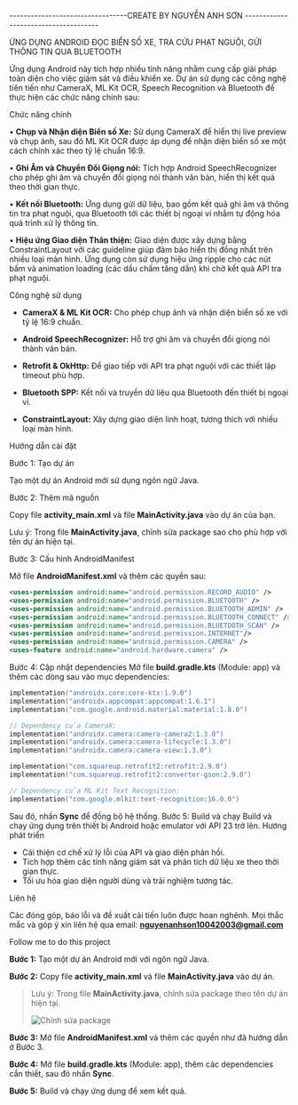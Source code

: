 ---------------------------------CREATE BY NGUYỄN ANH SƠN -------------------------------------

ỨNG DỤNG ANDROID ĐỌC BIỂN SỐ XE, TRA CỨU PHẠT NGUỘI, GỬI THÔNG TIN QUA BLUETOOTH

Ứng dụng Android này tích hợp nhiều tính năng nhằm cung cấp giải pháp toàn diện cho việc giám sát và điều khiển xe.
Dự án sử dụng các công nghệ tiên tiến như CameraX, ML Kit OCR, Speech Recognition và Bluetooth để thực hiện các chức năng chính sau:

Chức năng chính

•	**Chụp và Nhận diện Biển số Xe:** Sử dụng CameraX để hiển thị live preview và chụp ảnh, sau đó ML Kit OCR được áp dụng để nhận diện biển số xe một cách chính xác theo tỷ lệ chuẩn 16:9.

•	**Ghi Âm và Chuyển Đổi Giọng nói:** Tích hợp Android SpeechRecognizer cho phép ghi âm và chuyển đổi giọng nói thành văn bản, hiển thị kết quả theo thời gian thực.

•	**Kết nối Bluetooth:** Ứng dụng gửi dữ liệu, bao gồm kết quả ghi âm và thông tin tra phạt nguội, qua Bluetooth tới các thiết bị ngoại vi nhằm tự động hóa quá trình xử lý thông tin.

•	**Hiệu ứng Giao diện Thân thiện:** Giao diện được xây dựng bằng ConstraintLayout với các guideline giúp đảm bảo hiển thị đồng nhất trên nhiều loại màn hình. Ứng dụng còn sử dụng hiệu ứng ripple cho các nút bấm và animation loading (các dấu chấm tăng dần) khi chờ kết quả API tra phạt nguội.

Công nghệ sử dụng

- **CameraX & ML Kit OCR:** Cho phép chụp ảnh và nhận diện biển số xe với tỷ lệ 16:9 chuẩn.
  
- **Android SpeechRecognizer:** Hỗ trợ ghi âm và chuyển đổi giọng nói thành văn bản.
  
- **Retrofit & OkHttp:** Để giao tiếp với API tra phạt nguội với các thiết lập timeout phù hợp.
  
- **Bluetooth SPP:** Kết nối và truyền dữ liệu qua Bluetooth đến thiết bị ngoại vi.
  
- **ConstraintLayout:** Xây dựng giao diện linh hoạt, tương thích với nhiều loại màn hình.
  
Hướng dẫn cài đặt

Bước 1: Tạo dự án

Tạo một dự án Android mới sử dụng ngôn ngữ Java.

Bước 2: Thêm mã nguồn

Copy file **activity_main.xml** và file **MainActivity.java** vào dự án của bạn.

Lưu ý: Trong file **MainActivity.java**, chỉnh sửa package sao cho phù hợp với tên dự án hiện tại.

Bước 3: Cấu hình AndroidManifest

Mở file **AndroidManifest.xml** và thêm các quyền sau:
```xml
<uses-permission android:name="android.permission.RECORD_AUDIO" />
<uses-permission android:name="android.permission.BLUETOOTH" />
<uses-permission android:name="android.permission.BLUETOOTH_ADMIN" />
<uses-permission android:name="android.permission.BLUETOOTH_CONNECT" />
<uses-permission android:name="android.permission.BLUETOOTH_SCAN" />
<uses-permission android:name="android.permission.INTERNET"/>
<uses-permission android:name="android.permission.CAMERA" />
<uses-feature android:name="android.hardware.camera" />
```
Bước 4: Cập nhật dependencies
Mở file **build.gradle.kts** (Module: app) và thêm các dòng sau vào mục dependencies:
```kotlin
implementation("androidx.core:core-ktx:1.9.0")
implementation("androidx.appcompat:appcompat:1.6.1")
implementation("com.google.android.material:material:1.8.0")

// Dependency của CameraX:
implementation("androidx.camera:camera-camera2:1.3.0")
implementation("androidx.camera:camera-lifecycle:1.3.0")
implementation("androidx.camera:camera-view:1.3.0")

implementation("com.squareup.retrofit2:retrofit:2.9.0")
implementation("com.squareup.retrofit2:converter-gson:2.9.0")

// Dependency của ML Kit Text Recognition:
implementation("com.google.mlkit:text-recognition:16.0.0")
```
Sau đó, nhấn **Sync** để đồng bộ hệ thống.
Bước 5: Build và chạy
Build và chạy ứng dụng trên thiết bị Android hoặc emulator với API 23 trở lên.
Hướng phát triển
- Cải thiện cơ chế xử lý lỗi của API và giao diện phản hồi.
- Tích hợp thêm các tính năng giám sát và phân tích dữ liệu xe theo thời gian thực.
- Tối ưu hóa giao diện người dùng và trải nghiệm tương tác.
  
Liên hệ

Các đóng góp, báo lỗi và đề xuất cải tiến luôn được hoan nghênh. Mọi thắc mắc và góp ý xin liên hệ qua email: **nguyenanhson10042003@gmail.com**

Follow me to do this project

**Bước 1:** Tạo một dự án Android mới với ngôn ngữ Java.

**Bước 2:** Copy file **activity_main.xml** và file **MainActivity.java** vào dự án.

> Lưu ý: Trong file **MainActivity.java**, chỉnh sửa package theo tên dự án hiện tại.
> 
> ![Chỉnh sửa package](https://github.com/user-attachments/assets/58904ff0-fad7-477d-8b61-0769e458e1b8)
> 
**Bước 3:** Mở file **AndroidManifest.xml** và thêm các quyền như đã hướng dẫn ở Bước 3.

**Bước 4:** Mở file **build.gradle.kts** (Module: app), thêm các dependencies cần thiết, sau đó nhấn **Sync**.

**Bước 5:** Build và chạy ứng dụng để xem kết quả.

